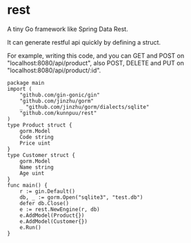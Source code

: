 # rest
A tiny Go framework like Spring Data Rest.

It can generate restful api quickly by defining a struct.

For example, writing this code, and you can GET and POST on "localhost:8080/api/product",
also POST, DELETE and PUT on "localhost:8080/api/product/:id".

    package main
    import (
	    "github.com/gin-gonic/gin"
	    "github.com/jinzhu/gorm"
	    _ "github.com/jinzhu/gorm/dialects/sqlite"
	    "github.com/kunnpuu/rest"
    )
    type Product struct {
	    gorm.Model
	    Code string
	    Price uint
    }
    type Customer struct {
	    gorm.Model
	    Name string
	    Age uint
    }
    func main() {
	    r := gin.Default()
	    db, _ := gorm.Open("sqlite3", "test.db")
	    defer db.Close()
	    e := rest.NewEngine(r, db)
	    e.AddModel(Product{})
	    e.AddModel(Customer{})
	    e.Run()
    }

